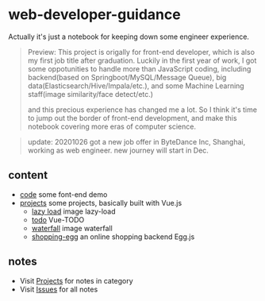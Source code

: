 # web-developer-guidance

Actually it's just a notebook for keeping down some engineer experience.

> Preview: This project is origally for front-end developer, which is also my first job title after graduation. Luckily in the first year of work, I got some oppotunities to handle more than JavaScript coding, including backend(based on Springboot/MySQL/Message Queue), big data(Elasticsearch/Hive/Impala/etc.), and some Machine Learning staff(image similarity/face detect/etc.)
> 
> and this precious experience has changed me a lot. So I think it's time to jump out the border of front-end development, and make this notebook covering more eras of computer science. 

> update: 20201026 got a new job offer in ByteDance Inc, Shanghai, working as web engineer. new journey will start in Dec. 

## content

- [code](./code) some font-end demo
- [projects](./projects) some projects, basically built with Vue.js
  - [lazy load](./projects/LazyLoad) image lazy-load
  - [todo](./projects/todo) Vue-TODO
  - [waterfall](./projects/waterfall) image waterfall
  - [shopping-egg](./projects/shopping) an online shopping backend Egg.js

## notes

- Visit [Projects](https://github.com/tomoya06/web-developer-guidance/projects/1) for notes in category
- Visit [Issues](https://github.com/tomoya06/web-developer-guidance/issues) for all notes


